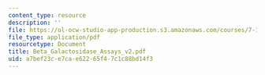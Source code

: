```yaml
---
content_type: resource
description: ''
file: https://ol-ocw-studio-app-production.s3.amazonaws.com/courses/7-13-experimental-microbial-genetics-fall-2003/a7bef23ce7cae62265f47c1c88bd14f3_Beta_Galactosidase_Assays_v2.pdf
file_type: application/pdf
resourcetype: Document
title: Beta_Galactosidase_Assays_v2.pdf
uid: a7bef23c-e7ca-e622-65f4-7c1c88bd14f3
---
```

